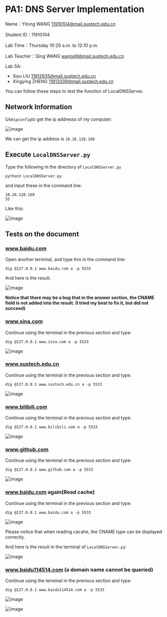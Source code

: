 # PA1: DNS Server Implementation

Name：Yitong WANG 11910104@mail.sustech.edu.cn

Student ID：11910104

Lab Time：Thursday 10:20 a.m. to 12:10 p.m.

Lab Teacher：Qing WANG wangq9@mail.sustech.edu.cn

Lab SA:
- Siyu LIU 11912935@mail.sustech.edu.cn
- Xingying ZHENG 11912039@mail.sustech.edu.cn

You can follow these steps to test the function of LocalDNSServer.

## Network Information
Use`ipconfig`to get the ip addresss of my computer:

![image](https://user-images.githubusercontent.com/64548919/160831590-d1d19e1b-5a08-4a89-8868-bb8fde280f47.png)

We can get the ip address is `10.26.128.169`

## Execute `LocalDNSServer.py`
Type the following in the directory of `LocalDNSServer.py`
```
python3 LocalDNSServer.py
```

and input these in the command line:

```
10.26.128.169
55
```

Like this:

![image](https://user-images.githubusercontent.com/64548919/160832457-ac0f3210-ba07-4e3c-8ea0-f64092cdaf97.png)

## Tests on the document

### www.baidu.com
Open another terminal, and type this in the command line:

```
dig @127.0.0.1 www.baidu.com a -p 5533
```

And here is the result.

![image](https://user-images.githubusercontent.com/64548919/160832810-366460ac-f93d-46a1-a778-f48b1952d4ce.png)

**Notice that there may be a bug that in the answer section, the CNAME field is not added into the result. (I tried my best to fix it, but did not succeed)**

### www.sina.com
Continue using the terminal in the previous section and type:

```
dig @127.0.0.1 www.sina.com a -p 5533
```

![image](https://user-images.githubusercontent.com/64548919/160833337-4796c863-b453-4888-9bfa-b2f08847e5a4.png)

### www.sustech.edu.cn
Continue using the terminal in the previous section and type:

```
dig @127.0.0.1 www.sustech.edu.cn a -p 5533
```

![image](https://user-images.githubusercontent.com/64548919/160833563-7343c576-1728-4bad-8516-f5a1266fb1d5.png)

### www.bilibili.com
Continue using the terminal in the previous section and type:

```
dig @127.0.0.1 www.bilibili.com a -p 5533
```

![image](https://user-images.githubusercontent.com/64548919/160833774-a406db42-72de-4abc-b403-972484a6d14f.png)

### www.github.com
Continue using the terminal in the previous section and type:

```
dig @127.0.0.1 www.github.com a -p 5533
```

![image](https://user-images.githubusercontent.com/64548919/160833891-80025b05-e74c-4692-81c4-d150c01c089e.png)

### www.baidu.com again(Read cache)
Continue using the terminal in the previous section and type:

```
dig @127.0.0.1 www.baidu.com a -p 5533
```

![image](https://user-images.githubusercontent.com/64548919/160834609-8a89e632-771f-4535-9193-a1b5dca03cfc.png)

Please notice that when reading cacahe, the CNAME type can be displayed correctly.

And here is the result in the terminal of `LocalDNSServer.py`:

![image](https://user-images.githubusercontent.com/64548919/160834811-030903e6-3e9a-4de3-8560-ea4617ddad71.png)

### www.baidu114514.com (a domain name cannot be queried)

Continue using the terminal in the previous section and type:

```
dig @127.0.0.1 www.baidu114514.com a -p 5533
```

![image](https://user-images.githubusercontent.com/64548919/160837903-e3b698a1-e791-47a8-9e57-f571696516c5.png)

![image](https://user-images.githubusercontent.com/64548919/160837939-89cd47de-ad5d-43e0-b0f7-71d5cddf30be.png)


